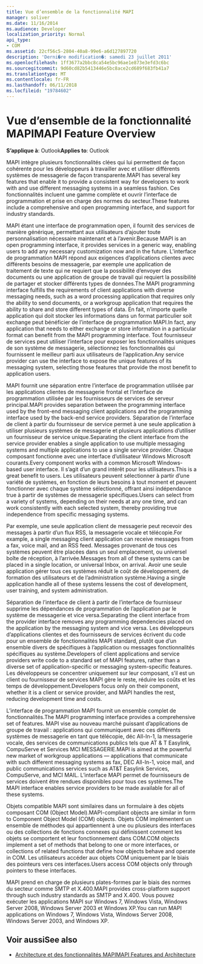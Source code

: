 ```yaml
---
title: Vue d’ensemble de la fonctionnalité MAPI
manager: soliver
ms.date: 11/16/2014
ms.audience: Developer
localization_priority: Normal
api_type:
- COM
ms.assetid: 22cf56c5-2804-40a8-99e6-a6d127897720
description: 'Derni�re modification�: samedi 23 juillet 2011'
ms.openlocfilehash: 1ff3677a2bbc8ca54e5bc96ae1e873e3efd3c6bc
ms.sourcegitcommit: 9d60cd82b5413446e5bc8ace2cd689f683fb41a7
ms.translationtype: MT
ms.contentlocale: fr-FR
ms.lasthandoff: 06/11/2018
ms.locfileid: "19784602"
---
```

# <a name="mapi-feature-overview"></a><span data-ttu-id="20a56-103">Vue d’ensemble de la fonctionnalité MAPI</span><span class="sxs-lookup"><span data-stu-id="20a56-103">MAPI Feature Overview</span></span>
 
<span data-ttu-id="20a56-104">**S’applique à**: Outlook</span><span class="sxs-lookup"><span data-stu-id="20a56-104">**Applies to**: Outlook</span></span> 
  
<span data-ttu-id="20a56-105">MAPI intègre plusieurs fonctionnalités clées qui lui permettent de façon cohérente pour les développeurs à travailler avec et utiliser différents systèmes de messagerie de façon transparente.</span><span class="sxs-lookup"><span data-stu-id="20a56-105">MAPI has several key features that enable it to provide a consistent way for developers to work with and use different messaging systems in a seamless fashion.</span></span> <span data-ttu-id="20a56-106">Ces fonctionnalités incluent une gamme complète et ouvrir l’interface de programmation et prise en charge des normes du secteur.</span><span class="sxs-lookup"><span data-stu-id="20a56-106">These features include a comprehensive and open programming interface, and support for industry standards.</span></span> 
  
<span data-ttu-id="20a56-107">MAPI étant une interface de programmation open, il fournit des services de manière générique, permettant aux utilisateurs d’ajouter toute personnalisation nécessaire maintenant et à l’avenir.</span><span class="sxs-lookup"><span data-stu-id="20a56-107">Because MAPI is an open programming interface, it provides services in a generic way, enabling users to add any necessary customization now and in the future.</span></span> <span data-ttu-id="20a56-108">L’interface de programmation MAPI répond aux exigences d’applications clientes avec différents besoins de messagerie, par exemple une application de traitement de texte qui ne requiert que la possibilité d’envoyer des documents ou une application de groupe de travail qui requiert la possibilité de partager et stocker différents types de données.</span><span class="sxs-lookup"><span data-stu-id="20a56-108">The MAPI programming interface fulfills the requirements of client applications with diverse messaging needs, such as a word processing application that requires only the ability to send documents, or a workgroup application that requires the ability to share and store different types of data.</span></span> <span data-ttu-id="20a56-109">En fait, n’importe quelle application qui doit stocker les informations dans un format particulier soit exchange peut bénéficier de l’interface de programmation MAPI.</span><span class="sxs-lookup"><span data-stu-id="20a56-109">In fact, any application that needs to either exchange or store information in a particular format can benefit from the MAPI programming interface.</span></span> <span data-ttu-id="20a56-110">Tout fournisseur de services peut utiliser l’interface pour exposer les fonctionnalités uniques de son système de messagerie, sélectionnez les fonctionnalités qui fournissent le meilleur parti aux utilisateurs de l’application.</span><span class="sxs-lookup"><span data-stu-id="20a56-110">Any service provider can use the interface to expose the unique features of its messaging system, selecting those features that provide the most benefit to application users.</span></span>
  
<span data-ttu-id="20a56-111">MAPI fournit une séparation entre l’interface de programmation utilisée par les applications clientes de messagerie frontal et l’interface de programmation utilisée par les fournisseurs de services de serveur principal.</span><span class="sxs-lookup"><span data-stu-id="20a56-111">MAPI provides separation between the programming interface used by the front-end messaging client applications and the programming interface used by the back-end service providers.</span></span> <span data-ttu-id="20a56-112">Séparation de l’interface de client à partir du fournisseur de service permet à une seule application à utiliser plusieurs systèmes de messagerie et plusieurs applications d’utiliser un fournisseur de service unique.</span><span class="sxs-lookup"><span data-stu-id="20a56-112">Separating the client interface from the service provider enables a single application to use multiple messaging systems and multiple applications to use a single service provider.</span></span> <span data-ttu-id="20a56-113">Chaque composant fonctionne avec une interface d’utilisateur Windows Microsoft courants.</span><span class="sxs-lookup"><span data-stu-id="20a56-113">Every component works with a common Microsoft Windows-based user interface.</span></span> <span data-ttu-id="20a56-114">Il s’agit d’un grand intérêt pour les utilisateurs.</span><span class="sxs-lookup"><span data-stu-id="20a56-114">This is a great benefit to users.</span></span> <span data-ttu-id="20a56-115">Les utilisateurs peuvent sélectionner à partir d’une variété de systèmes, en fonction de leurs besoins à tout moment et peuvent fonctionner avec chaque système sélectionné, offrant ainsi indépendance true à partir de systèmes de messagerie spécifiques.</span><span class="sxs-lookup"><span data-stu-id="20a56-115">Users can select from a variety of systems, depending on their needs at any one time, and can work consistently with each selected system, thereby providing true independence from specific messaging systems.</span></span> 
  
<span data-ttu-id="20a56-116">Par exemple, une seule application client de messagerie peut recevoir des messages à partir d’un flux RSS, la messagerie vocale et télécopie.</span><span class="sxs-lookup"><span data-stu-id="20a56-116">For example, a single messaging client application can receive messages from a fax, voice mail, and an RSS feed.</span></span> <span data-ttu-id="20a56-117">Messages provenant de tous ces systèmes peuvent être placées dans un seul emplacement, ou universel boîte de réception, à l’arrivée.</span><span class="sxs-lookup"><span data-stu-id="20a56-117">Messages from all of these systems can be placed in a single location, or universal Inbox, on arrival.</span></span> <span data-ttu-id="20a56-118">Avoir une seule application gérer tous ces systèmes réduit le coût de développement, de formation des utilisateurs et de l’administration système.</span><span class="sxs-lookup"><span data-stu-id="20a56-118">Having a single application handle all of these systems lessens the cost of development, user training, and system administration.</span></span> 
  
<span data-ttu-id="20a56-119">Séparation de l’interface de client à partir de l’interface de fournisseur supprime les dépendances de programmation de l’application par le système de messagerie et vice versa.</span><span class="sxs-lookup"><span data-stu-id="20a56-119">Separating the client interface from the provider interface removes any programming dependencies placed on the application by the messaging system and vice versa.</span></span> <span data-ttu-id="20a56-120">Les développeurs d’applications clientes et des fournisseurs de services écrivent du code pour un ensemble de fonctionnalités MAPI standard, plutôt que d’un ensemble divers de spécifiques à l’application ou messages fonctionnalités spécifiques au système.</span><span class="sxs-lookup"><span data-stu-id="20a56-120">Developers of client applications and service providers write code to a standard set of MAPI features, rather than a diverse set of application-specific or messaging system-specific features.</span></span> <span data-ttu-id="20a56-121">Les développeurs se concentrer uniquement sur leur composant, s’il est un client ou fournisseur de services MAPI gère le reste, réduire les coûts et les temps de développement.</span><span class="sxs-lookup"><span data-stu-id="20a56-121">Developers focus only on their component, whether it is a client or service provider, and MAPI handles the rest, reducing development time and costs.</span></span>
  
<span data-ttu-id="20a56-122">L’interface de programmation MAPI fournit un ensemble complet de fonctionnalités.</span><span class="sxs-lookup"><span data-stu-id="20a56-122">The MAPI programming interface provides a comprehensive set of features.</span></span> <span data-ttu-id="20a56-123">MAPI vise au nouveau marché puissant d’applications de groupe de travail : applications qui communiquent avec ces différents systèmes de messagerie en tant que télécopie, déc All-In-1, la messagerie vocale, des services de communications publics tels que AT & T Easylink, CompuServe et Services MCI MESSAGERIE.</span><span class="sxs-lookup"><span data-stu-id="20a56-123">MAPI is aimed at the powerful new market of workgroup applications — applications that communicate with such different messaging systems as fax, DEC All-In-1, voice mail, and public communications services such as AT&T Easylink Services, CompuServe, and MCI MAIL.</span></span> <span data-ttu-id="20a56-124">L’interface MAPI permet de fournisseurs de services doivent être rendues disponibles pour tous ces systèmes.</span><span class="sxs-lookup"><span data-stu-id="20a56-124">The MAPI interface enables service providers to be made available for all of these systems.</span></span> 
  
<span data-ttu-id="20a56-125">Objets compatible MAPI sont similaires dans un formulaire à des objets composant COM (Object Model).</span><span class="sxs-lookup"><span data-stu-id="20a56-125">MAPI-compliant objects are similar in form to Component Object Model (COM) objects.</span></span> <span data-ttu-id="20a56-126">Objets COM implémentent un ensemble de méthodes qui appartiennent à une ou plusieurs des interfaces ou des collections de fonctions connexes qui définissent comment les objets se comportent et leur fonctionnement dans COM.</span><span class="sxs-lookup"><span data-stu-id="20a56-126">COM objects implement a set of methods that belong to one or more interfaces, or collections of related functions that define how objects behave and operate in COM.</span></span> <span data-ttu-id="20a56-127">Les utilisateurs accéder aux objets COM uniquement par le biais des pointeurs vers ces interfaces.</span><span class="sxs-lookup"><span data-stu-id="20a56-127">Users access COM objects only through pointers to these interfaces.</span></span>
  
<span data-ttu-id="20a56-128">MAPI prend en charge de plusieurs plates-formes par le biais des normes du secteur comme SMTP et X.400.</span><span class="sxs-lookup"><span data-stu-id="20a56-128">MAPI provides cross-platform support through such industry standards as SMTP and X.400.</span></span> <span data-ttu-id="20a56-129">Vous pouvez exécuter les applications MAPI sur Windows 7, Windows Vista, Windows Server 2008, Windows Server 2003 et Windows XP.</span><span class="sxs-lookup"><span data-stu-id="20a56-129">You can run MAPI applications on Windows 7, Windows Vista, Windows Server 2008, Windows Server 2003, and Windows XP.</span></span> 
  
## <a name="see-also"></a><span data-ttu-id="20a56-130">Voir aussi</span><span class="sxs-lookup"><span data-stu-id="20a56-130">See also</span></span>

- [<span data-ttu-id="20a56-131">Architecture et des fonctionnalités MAPI</span><span class="sxs-lookup"><span data-stu-id="20a56-131">MAPI Features and Architecture</span></span>](mapi-features-and-architecture.md)

